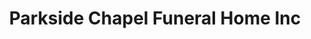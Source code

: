 ---
title: "Parkside Chapel Funeral Home Inc"
url: /hereford/parkside-chapel-funeral-home-inc/
shop: Bestattungen
---